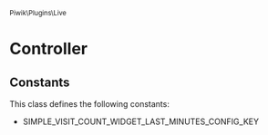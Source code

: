 <small>Piwik\Plugins\Live</small>

Controller
==========


Constants
---------

This class defines the following constants:

- SIMPLE_VISIT_COUNT_WIDGET_LAST_MINUTES_CONFIG_KEY
